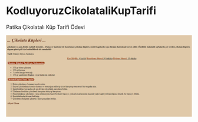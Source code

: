 # KodluyoruzCikolataliKupTarifi

Patika Çikolatalı Küp Tarifi Ödevi

![alt text for screen readers](/img/tarif-img.png "Text to show on mouseover")
